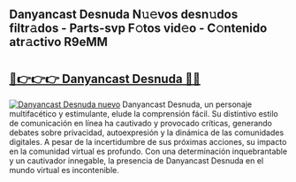 ## Danyancast Desnuda N𝚞𝚎vos desn𝚞dos filtr𝚊dos - Parts-svp F𝚘tos vid𝚎o - C𝚘ntenido atr𝚊ctivo R9eMM

# <h2><a href="http://mbckny.tromn.icu/?c=Danyancast+Desnuda">🔗👉👉👉 Danyancast Desnuda 🔗🔗</a></h2>

[![Danyancast Desnuda nuevo](https://i.imgur.com/pEAQMta.gif)](http://mbckny.tromn.icu/?c=Danyancast+Desnuda)
Danyancast Desnuda, un personaje multifacético y estimulante, elude la comprensión fácil. Su distintivo estilo de comunicación en línea ha cautivado y provocado críticas, generando debates sobre privacidad, autoexpresión y la dinámica de las comunidades digitales. A pesar de la incertidumbre de sus próximas acciones, su impacto en la comunidad virtual es profundo. Con una determinación inquebrantable y un cautivador innegable, la presencia de Danyancast Desnuda en el mundo virtual es incontenible.
